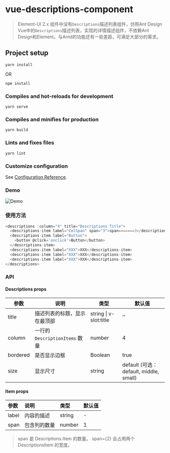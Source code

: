 # vue-descriptions-component

> Element-UI 2.x 组件中没有`Descriptions`描述列表组件，仿照Ant Design Vue中的`Descriptions`描述列表，实现的详情描述组件，不依赖Ant Design和Element。与Antd的功能还有一些差距，可满足大部分的需求。

## Project setup
```
yarn install
```
OR
```
npm install
```

### Compiles and hot-reloads for development
```
yarn serve
```

### Compiles and minifies for production
```
yarn build
```

### Lints and fixes files
```
yarn lint
```

### Customize configuration
See [Configuration Reference](https://cli.vuejs.org/config/).

### Demo

![Demo](./src/demo/Demo.png)

### 使用方法

```JavaScript
<descriptions :column="4" title="Descriptions Title">
  <descriptions-item label="ColSpan" span="3">span=======3</descriptions-item>
  <descriptions-item label="Button">
​    <button @click='onclick'>Button</button>
  </descriptions-item>
  <descriptions-item label="XXX">XXX</descriptions-item>
  <descriptions-item label="XXX">XXX</descriptions-item>
  <descriptions-item label="XXX">XXX</descriptions-item>
</descriptions>
```

### API

#### Descriptions props 

| 参数   | 说明                           | 类型                   | 默认值 |
| ------ | ------------------------------ | ---------------------- | ------ |
| title  | 描述列表的标题，显示在最顶部     | string \| v-slot:title | ''     |
| column | 一行的 `DescriptionItems` 数量  | number                 | 4      |
| bordered | 是否显示边框                  | Boolean                 | true      |
| size | 显示尺寸                  | string                 | default (可选：default, middle, small)      |

#### Item props

| 参数  | 说明         | 类型   | 默认值 |
| :---- | :----------- | :----- | :----- |
| label | 内容的描述   | string | -      |
| span  | 包含列的数量 | number | 1      |

> span 是 Descriptions.Item 的数量。 span={2} 会占用两个 DescriptionsItem 的宽度。